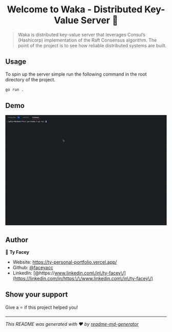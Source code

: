 <h1 align="center">Welcome to Waka - Distributed Key-Value Server 👋</h1>
<p>
</p>

> Waka is distributed key-value server that leverages Consul’s (Hashicorp) implementation of the Raft Consensus algorithm. The point of the project is to see how reliable distributed systems are built. 

## Usage
To spin up the server simple run the following command in the root directory of the project.

```sh
go run .
```

## Demo
![](waka.gif)



## Author

👤 **Ty Facey**

* Website: https://ty-personal-portfolio.vercel.app/
* Github: [@faceyacc](https://github.com/faceyacc)
* LinkedIn: [@https:\/\/www.linkedin.com\/in\/ty-facey\/](https://linkedin.com/in/https:\/\/www.linkedin.com\/in\/ty-facey\/)

## Show your support

Give a ⭐️ if this project helped you!

***
_This README was generated with ❤️ by [readme-md-generator](https://github.com/kefranabg/readme-md-generator)_
